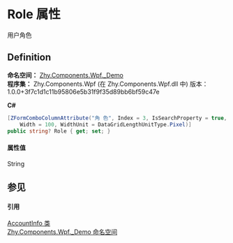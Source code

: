 # Role 属性


用户角色



## Definition
**命名空间：** <a href="N_Zhy_Components_Wpf__Demo.md">Zhy.Components.Wpf._Demo</a>  
**程序集：** Zhy.Components.Wpf (在 Zhy.Components.Wpf.dll 中) 版本：1.0.0+3f7c1d1c11b95806e5b31f9f35d89bb6bf59c47e

**C#**
``` C#
[ZFormComboColumnAttribute("角 色", Index = 3, IsSearchProperty = true, ItemsSourceProperty = "Roles", 
	Width = 100, WidthUnit = DataGridLengthUnitType.Pixel)]
public string? Role { get; set; }
```



#### 属性值
String

## 参见


#### 引用
<a href="T_Zhy_Components_Wpf__Demo_AccountInfo.md">AccountInfo 类</a>  
<a href="N_Zhy_Components_Wpf__Demo.md">Zhy.Components.Wpf._Demo 命名空间</a>  
